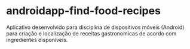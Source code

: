 # androidapp-find-food-recipes

Aplicativo desenvolvido para disciplina de dispositivos móveis (Android) para criação e localização de receitas gastronomicas de acordo com ingredientes disponíveis.
